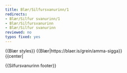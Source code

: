 ```yaml
---
title: Blær/Silfursvanurinn/1
redirects:
- Blær/Silfur svanurinn/1
- Blær/Silfursvanurinn
- Blær/Silfur svanurinn
reviewed: no
typos fixed: yes
---
```

<vocabulary>
</vocabulary>
{{Blær styles}}
{{Blær|https://blaer.is/grein/amma-sigga}}

<div class="book" data-translate=true data-audio-file="Silfur_svanurinn_01-1.mp3">
{{center|<Audio src="Silfur_svanurinn_01-1.mp3"/>}}

<div class="blaer article">

<div id="post-header" class="post-header">
  <div id="post-header-text" class="header-text">
    <h1>Silfursvanurinn</h1>
    <h2>Sigga er 77 ára gömul, safnar barnavögnum, elskar bleikan og æfir ballett tvisvar í viku.</h2>
  </div>
</div>

<video poster="/api/content?title=File:Blær_–_Lunga_63307.jpeg" autoplay loop muted>
  <source src="/api/content?title=File:Blær_–_Lunga_14897.webm" type="video/webm">
  <source src="/api/content?title=File:Blær_–_Lunga_85026.mp4" type="video/mp4">
</video>
<div class="article-entry">
  <div class="text">
    <div class="p"><strong data-no-translate="true" data-no-audio="true">Sigga:</strong> Ég sá þig ekki koma úr strætó og hugsaði jæja hún hefur villst.</div>
    <div class="p"><strong data-no-translate="true" data-no-audio="true">Birna:</strong> Já, ég fór út á vitlausri stöð, er ekki nógu vel að mér hérna í Hafnarfirðinum.</div>
    <div class="p"><strong data-no-translate="true" data-no-audio="true">Sigga:</strong> Strætóstoppustöðin er bara beint fyrir framan húsið, svo þægilegt. Komdu inn.</div>
    <div class="p"><strong data-no-translate="true" data-no-audio="true">Birna:</strong> Takk fyrir. Vá hvað þetta er fallegt heimili!</div>
    <div class="p"><strong data-no-translate="true" data-no-audio="true">Yngvi:</strong> Enda erum við alltaf heima.</div>
    <div class="p"><strong data-no-translate="true" data-no-audio="true">Sigga:</strong> Hér eru allir veggir fullir af listmunum, við erum umkringd listafólki.&nbsp;</div>
  </div>
</div>

</div>

</div>

{{Silfursvanurinn footer}}

<!-- TODO "Silfursvanurinn" -->
